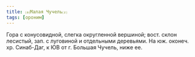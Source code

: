 ```yaml
---
title: ⒜Малая Чучель⒵
tags: [ороним]
---
```


Гора с конусовидной, слегка округленной вершиной; вост. склон лесистый, зап. с
луговиной и отдельными деревьями. На юж. оконеч. хр. Синаб-Даг, к ЮВ от г.
Большая Чучель, ниже ее.
